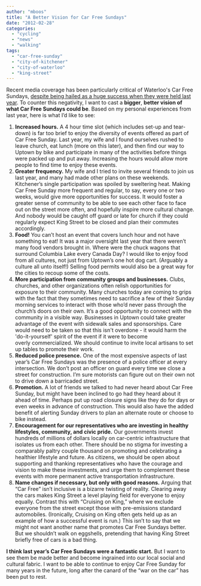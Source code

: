 ```yaml
---
author: "mboos"
title: "A Better Vision for Car Free Sundays"
date: "2012-02-28"
categories: 
  - "cycling"
  - "news"
  - "walking"
tags: 
  - "car-free-sunday"
  - "city-of-kitchener"
  - "city-of-waterloo"
  - "king-street"
---
```


Recent media coverage has been particularly critical of Waterloo's Car Free Sundays, [despite being hailed as a huge success when they were held last year](https://www.therecord.com/news/local/article/577195--waterloo-embraces-car-free-sundays). To counter this negativity, I want to cast a **bigger**, **better vision of what Car Free Sundays could be**. Based on my personal experiences from last year, here is what I’d like to see:

1. **Increased hours.** A 4 hour time slot (which includes set-up and tear-down) is far too brief to enjoy the diversity of events offered as part of Car Free Sunday. Last year, my wife and I found ourselves rushed to leave church, eat lunch (more on this later), and then find our way to Uptown by bike and participate in many of the activities before things were packed up and put away. Increasing the hours would allow more people to find time to enjoy these events.
2. **Greater frequency.** My wife and I tried to invite several friends to join us last year, and many had made other plans on these weekends. Kitchener’s single participation was spoiled by sweltering heat. Making Car Free Sunday more frequent and regular, to say, every one or two weeks, would give more opportunities for success. It would foster a greater sense of community to be able to see each other face to face out on the street more often, and hopefully inspire more cultural change. And nobody would be caught off guard or late for church if they could regularly expect King Street to be closed and plan their commutes accordingly.
3. **Food!** You can’t host an event that covers lunch hour and not have something to eat! It was a major oversight last year that there weren’t many food vendors brought in. Where were the chuck wagons that surround Columbia Lake every Canada Day? I would like to enjoy food from all cultures, not just from Uptown’s one hot dog cart. (Arguably a culture all unto itself!) Selling food permits would also be a great way for the cities to recoup some of the costs.
4. **More participation from community groups and businesses.** Clubs, churches, and other organizations often relish opportunities for exposure to their community. Many churches today are coming to grips with the fact that they sometimes need to sacrifice a few of their Sunday morning services to interact with those who’d never pass through the church’s doors on their own. It’s a good opportunity to connect with the community in a visible way. Businesses in Uptown could take greater advantage of the event with sidewalk sales and sponsorships. Care would need to be taken so that this isn't overdone - it would harm the 'do-it-yourself' spirit of the event if it were to become overly commercialized. We should continue to invite local artisans to set up tables to promote their work.
5. **Reduced police presence.** One of the most expensive aspects of last year’s Car Free Sundays was the presence of a police officer at every intersection. We don’t post an officer on guard every time we close a street for construction. I’m sure motorists can figure out on their own not to drive down a barricaded street.
6. **Promotion.** A lot of friends we talked to had never heard about Car Free Sunday, but might have been inclined to go had they heard about it ahead of time. Perhaps put up road closure signs like they do for days or even weeks in advance of construction. This would also have the added benefit of alerting Sunday drivers to plan an alternate route or choose to bike instead.
7. **Encouragement for our representatives who are investing in healthy lifestyles, community, and civic pride.** Our governments invest hundreds of millions of dollars locally on car-centric infrastructure that isolates us from each other. There should be no stigma for investing a comparably paltry couple thousand on promoting and celebrating a healthier lifestyle and future. As citizens, we should be open about supporting and thanking representatives who have the courage and vision to make these investments, and urge them to complement these events with more permanent active transportation infrastructure.
8. **Name changes if necessary, but only with good reasons.** Arguing that “Car Free” isn’t inclusive is a bizarre twisting of reality. Clearing away the cars makes King Street a level playing field for everyone to enjoy equally. Contrast this with “Cruising on King,” where we exclude everyone from the street except those with pre-emissions standard automobiles. (Ironically, Cruising on King often gets held up as an example of how a successful event is run.) This isn’t to say that we might not want another name that promotes Car Free Sundays better. But we shouldn’t walk on eggshells, pretending that having King Street briefly free of cars is a bad thing.

**I think last year’s Car Free Sundays were a fantastic start.** But I want to see them be made better and become ingrained into our local social and cultural fabric. I want to be able to continue to enjoy Car Free Sunday for many years in the future, long after the canard of the “war on the car” has been put to rest.

